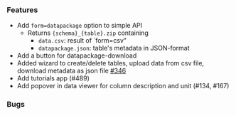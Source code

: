 ### Features

* Add `form=datapackage` option to simple API
  * Returns  `{schema}_{ŧable}.zip` containing
    * `data.csv`: result of `form=csv"
    * `datapackage.json`: table's metadata in JSON-format
* Add a button for datapackage-download
* Added wizard to create/delete tables, upload data from csv file, download metadata as json file [#346](https://github.com/OpenEnergyPlatform/oeplatform/issues/346)
* Add tutorials app (#489)
* Add popover in data viewer for column description and unit (#134, #167)

### Bugs
